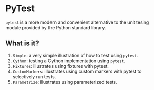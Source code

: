 # PyTest
`pytest` is a more modern and convenient alternative to the unit tesing
module provided by the Python standard library.

## What is it?
1. `Simple`: a very simple illustration of how to test using `pytest`.
1. `Cython`: testing a Cython implementation using `pytest`.
1. `Fixtures`: illustrates using fixtures with pytest.
1. `CustomMarkers`: illustrates using custom markers with pytest to
   selectively run tests.
1. `Parametrize`: illustrates using parameterized tests.
